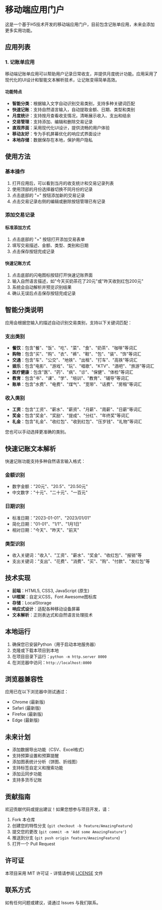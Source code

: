# 移动端应用门户

这是一个基于H5技术开发的移动端应用门户，目前包含记账单应用，未来会添加更多实用功能。

## 应用列表

### 1. 记账单应用

移动端记账单应用可以帮助用户记录日常收支，并提供月度统计功能。应用采用了现代化的UI设计和智能文本解析技术，让记账变得简单高效。

#### 功能特点

- **智能分类**：根据输入文字自动识别交易类别，支持多种关键词匹配
- **快速记账**：支持自然语言输入，自动提取金额、日期、类型和类别
- **月度统计**：支持按月查看收支情况，清晰展示收入、支出和结余
- **交易管理**：支持添加、编辑和删除交易记录
- **直观界面**：采用现代化UI设计，提供流畅的用户体验
- **移动友好**：专为手机屏幕优化的响应式界面设计
- **本地存储**：数据保存在本地，保护用户隐私

## 使用方法

### 基本操作

1. 打开应用后，可以看到当月的收支统计和交易记录列表
2. 使用顶部的月份选择器切换不同月份的记录
3. 点击底部的 "+" 按钮添加新的交易记录
4. 点击交易记录右侧的编辑或删除按钮管理已有记录

### 添加交易记录

#### 标准添加方式

1. 点击底部的 "+" 按钮打开添加交易表单
2. 填写交易描述、金额、类型、类别和日期
3. 点击保存按钮完成记录

#### 快速记账方式

1. 点击底部的闪电图标按钮打开快速记账界面
2. 输入自然语言描述，如"今天买奶茶花了20元"或"昨天收到红包200元"
3. 系统会自动解析并预览识别结果
4. 确认无误后点击保存按钮完成记录

## 智能分类说明

应用会根据您输入的描述自动识别交易类别，支持以下关键词匹配：

### 支出类别

- **餐饮**：包含"餐"、"饭"、"吃"、"菜"、"食"、"奶茶"、"咖啡"等词汇
- **购物**：包含"买"、"购"、"衣"、"裤"、"鞋"、"包"、"装"、"饰"等词汇
- **交通**：包含"车"、"公交"、"地铁"、"出租"、"打车"、"高铁"等词汇
- **娱乐**：包含"电影"、"游戏"、"玩"、"唱歌"、"KTV"、"酒吧"、"旅游"等词汇
- **医疗健康**：包含"医"、"药"、"病"、"诊"、"保健"、"体检"等词汇
- **教育**：包含"书"、"课"、"学"、"培训"、"教育"、"辅导"等词汇
- **账单**：包含"水费"、"电费"、"煤气"、"宽带"、"话费"、"房租"等词汇

### 收入类别

- **工资**：包含"工资"、"薪水"、"薪资"、"月薪"、"周薪"、"日薪"等词汇
- **奖金**：包含"奖金"、"奖励"、"提成"、"分红"、"年终奖"等词汇
- **礼金**：包含"礼金"、"收红包"、"收到红包"、"压岁钱"、"礼物"等词汇

您也可以手动选择更准确的类别。

## 快速记账文本解析

快速记账功能支持多种自然语言输入格式：

### 金额识别

- 数字金额："20元"、"20.5"、"20.50元"
- 中文数字："十元"、"二十元"、"一百元"

### 日期识别

- 标准日期："2023-01-01"、"2023/01/01"
- 简化日期："01-01"、"1/1"、"1月1日"
- 相对日期："今天"、"昨天"、"前天"

### 类型识别

- 收入关键词："收入"、"工资"、"薪水"、"奖金"、"收红包"、"报销"等
- 支出关键词："支出"、"花费"、"消费"、"买"、"购"、"付款"、"发红包"等

## 技术实现

- **前端**：HTML5, CSS3, JavaScript (原生)
- **UI框架**：自定义CSS，Font Awesome图标库
- **存储**：LocalStorage
- **响应式设计**：适配各种移动设备屏幕
- **文本解析**：正则表达式和自然语言处理技术

## 本地运行

1. 确保您已安装Python（用于启动本地服务器）
2. 克隆或下载本项目到本地
3. 在项目目录下运行：`python -m http.server 8000`
4. 在浏览器中访问：`http://localhost:8000`

## 浏览器兼容性

应用已在以下浏览器中测试通过：

- Chrome (最新版)
- Safari (最新版)
- Firefox (最新版)
- Edge (最新版)

## 未来计划

- 添加数据导出功能（CSV、Excel格式）
- 支持预算设置和预算提醒
- 添加图表统计分析（饼图、折线图）
- 支持标签自定义和搜索功能
- 添加云同步功能
- 支持多货币记账

## 贡献指南

欢迎贡献代码或提出建议！如果您想参与项目开发，请：

1. Fork 本仓库
2. 创建您的特性分支 (`git checkout -b feature/AmazingFeature`)
3. 提交您的更改 (`git commit -m 'Add some AmazingFeature'`)
4. 推送到分支 (`git push origin feature/AmazingFeature`)
5. 打开一个 Pull Request

## 许可证

本项目采用 MIT 许可证 - 详情请参阅 [LICENSE](LICENSE) 文件

## 联系方式

如有任何问题或建议，请通过 Issues 与我们联系。